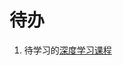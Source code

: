 # 待办

1. 待学习的[深度学习课程](https://www.bilibili.com/video/BV15t4y1G7kq/?spm_id_from=333.337.search-card.all.click&vd_source=c5ad8ce8d13c3bb687a6f4c57bcd3ea6)